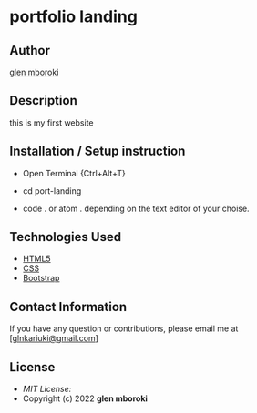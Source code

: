 # portfolio landing

## Author

[glen mboroki](https://github.com/glen-mboroki)

## Description

this is my first website

## Installation / Setup instruction
* Open Terminal {Ctrl+Alt+T}

* cd port-landing

* code . or atom . depending on the text editor of your choise.

## Technologies Used

* [HTML5](https://github.com/topics/html5)
* [CSS](https://github.com/topics/css3)
* [Bootstrap](https://github.com/topics/bootstrap)

## Contact Information 

If you have any question or contributions, please email me at [glnkariuki@gmail.com]

## License
* *MIT License:*
* Copyright (c) 2022 **glen mboroki**


